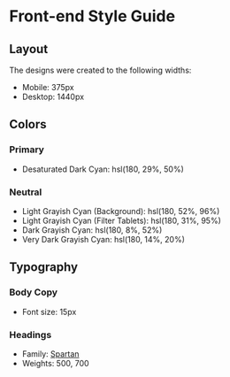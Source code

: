 # Front-end Style Guide

## Layout

The designs were created to the following widths:

-   Mobile: 375px
-   Desktop: 1440px

## Colors

### Primary

-   Desaturated Dark Cyan: hsl(180, 29%, 50%)

### Neutral

-   Light Grayish Cyan (Background): hsl(180, 52%, 96%)
-   Light Grayish Cyan (Filter Tablets): hsl(180, 31%, 95%)
-   Dark Grayish Cyan: hsl(180, 8%, 52%)
-   Very Dark Grayish Cyan: hsl(180, 14%, 20%)

## Typography

### Body Copy

-   Font size: 15px

### Headings

-   Family: [Spartan](https://fonts.google.com/specimen/Spartan)
-   Weights: 500, 700
